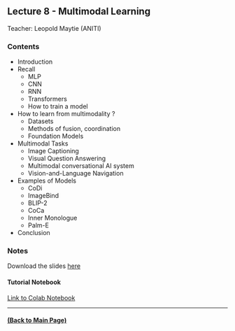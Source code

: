 ## Lecture 8 - Multimodal Learning
Teacher: Leopold Maytie (ANITI)

<!-- 
### Lecture video
View the recorded lecture [here](https://drive.google.com/file/d/1f8MoZRFecxIGyBfAIPGf1C23cY0A36ZF/view?usp=sharing)  (this will only be available for approximately 6 weeks after the course)
-->

### Contents

* Introduction
* Recall
  * MLP
  * CNN
  * RNN
  * Transformers
  * How to train a model 
* How to learn from multimodality ?
  * Datasets
  * Methods of fusion, coordination
  * Foundation Models
* Multimodal Tasks
  * Image Captioning
  * Visual Question Answering
  * Multimodal conversational AI system
  * Vision-and-Language Navigation
* Examples of Models
  * CoDi
  * ImageBind
  * BLIP-2
  * CoCa
  * Inner Monologue
  * Palm-E
* Conclusion

### Notes

Download the slides [here](https://github.com/rufinv/Intro2AI-class/blob/gh-pages/Lecture8/Lecture_9.pdf)

#### Tutorial Notebook

[Link to Colab Notebook](https://colab.research.google.com/drive/17bFp1GR2t1UlkG5uqOWAZDZAVMyIHnaC?usp=sharing)

---
#### [(Back to Main Page)](../index.md)
